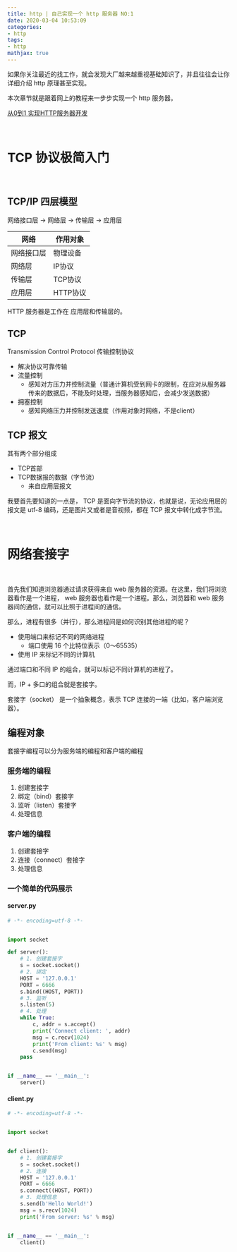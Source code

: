 ```yaml
---
title: http | 自己实现一个 http 服务器 NO:1
date: 2020-03-04 10:53:09
categories:
- http
tags:
- http
mathjax: true
---
```

如果你关注最近的找工作，就会发现大厂越来越重视基础知识了，并且往往会让你详细介绍 http 原理甚至实现。

本次章节就是跟着网上的教程来一步步实现一个 http 服务器。

[从0到1 实现HTTP服务器开发](https://www.imooc.com/learn/1172)

<!-- more -->

<br/>

# TCP 协议极简入门

<br/>

## TCP/IP 四层模型

网络接口层 -> 网络层 -> 传输层 -> 应用层


|网络|作用对象
|---|---|
|网络接口层|  物理设备|
|网络层|  IP协议|
|传输层|  TCP协议|
|应用层| HTTP协议|


HTTP 服务器是工作在 应用层和传输层的。

## TCP

Transmission Control Protocol 传输控制协议

- 解决协议可靠传输
- 流量控制
	- 感知对方压力并控制流量（普通计算机受到网卡的限制，在应对从服务器传来的数据后，不能及时处理，当服务器感知后，会减少发送数据）
- 拥塞控制
	- 感知网络压力并控制发送速度（作用对象时网络，不是client）

## TCP 报文

其有两个部分组成

- TCP首部
- TCP数据报的数据（字节流）
	- 来自应用层报文

我要首先要知道的一点是， TCP 是面向字节流的协议，也就是说，无论应用层的报文是 utf-8 编码，还是图片又或者是音视频，都在 TCP 报文中转化成字节流。

<br/>

# 网络套接字

<br/>

首先我们知道浏览器通过请求获得来自 web 服务器的资源。在这里，我们将浏览器看作是一个进程， web 服务器也看作是一个进程。那么，浏览器和 web 服务器间的通信，就可以比照于进程间的通信。

那么，进程有很多（并行），那么进程间是如何识别其他进程的呢？

- 使用端口来标记不同的网络进程
	- 端口使用 16 个比特位表示（0～65535）
- 使用 IP 来标记不同的计算机

通过端口和不同 IP 的组合，就可以标记不同计算机的进程了。

而，IP + 多口的组合就是套接字。

套接字（socket） 是一个抽象概念，表示 TCP 连接的一端（比如，客户端浏览器）。

## 编程对象

套接字编程可以分为服务端的编程和客户端的编程

### 服务端的编程

1. 创建套接字
2. 绑定（bind）套接字
3. 监听（listen）套接字
4. 处理信息

### 客户端的编程

1. 创建套接字
2. 连接（connect）套接字
3. 处理信息

### 一个简单的代码展示

#### server.py

```python
# -*- encoding=utf-8 -*-


import socket

def server():
    # 1. 创建套接字
    s = socket.socket()
    # 2. 绑定
    HOST = '127.0.0.1'
    PORT = 6666
    s.bind((HOST, PORT))
    # 3. 监听
    s.listen(5)
    # 4. 处理
    while True:
        c, addr = s.accept()
        print('Connect client: ', addr)
        msg = c.recv(1024)
        print('From client: %s' % msg)
        c.send(msg)
    pass


if __name__ == '__main__':
    server()
```

#### client.py

```python
# -*- encoding=utf-8 -*-


import socket


def client():
    # 1. 创建套接字
    s = socket.socket()
    # 2. 连接
    HOST = '127.0.0.1'
    PORT = 6666
    s.connect((HOST, PORT))
    # 3. 处理信息
    s.send(b'Hello World!')
    msg = s.recv(1024)
    print('From server: %s' % msg)


if __name__ == '__main__':
    client()
```

